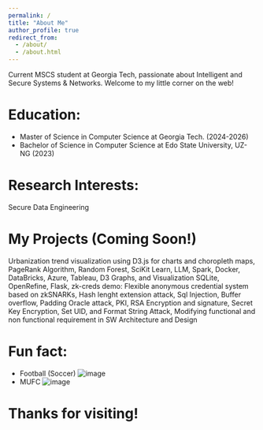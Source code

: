 ```yaml
---
permalink: /
title: "About Me"
author_profile: true
redirect_from: 
  - /about/
  - /about.html
---
```



Current MSCS student at Georgia Tech, passionate about Intelligent and Secure Systems & Networks. Welcome to my little corner on the web!

Education:
======
*  Master of Science in Computer Science at Georgia Tech. (2024-2026)
*  Bachelor of Science in Computer Science at Edo State University, UZ-NG (2023)

Research Interests:
======
Secure Data Engineering

My Projects (Coming Soon!)
======
Urbanization trend visualization using D3.js for charts and choropleth maps,
PageRank Algorithm, Random Forest, SciKit Learn, LLM,
Spark, Docker, DataBricks, Azure,
Tableau, D3 Graphs, and Visualization
SQLite, OpenRefine, Flask,
zk-creds demo: Flexible anonymous credential system based on zkSNARKs,
Hash lenght extension attack, Sql Injection, Buffer overflow, Padding Oracle attack, PKI, RSA Encryption and signature, Secret Key Encryption, Set UID, and Format String Attack,
Modifying functional and non functional requirement in SW Architecture and Design



Fun fact:
======
*  Football (Soccer) ![image](https://github.com/user-attachments/assets/b2f40160-d3de-46ff-a354-25505bd813e6)
*  MUFC ![image](https://github.com/user-attachments/assets/be91a36c-1576-42ec-8e54-3eaa31775050)
 
 
Thanks for visiting!
======
